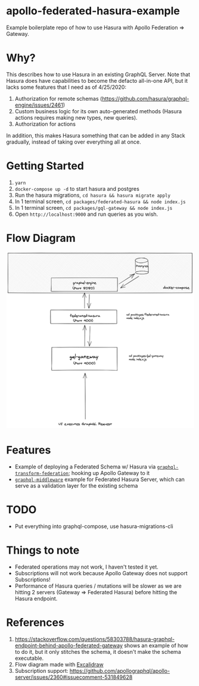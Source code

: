 # apollo-federated-hasura-example

Example boilerplate repo of how to use Hasura with Apollo Federation => Gateway.

# Why?
This describes how to use Hasura in an existing GraphQL Server. Note that Hasura does have capabilities to become the defacto all-in-one API, but it lacks some features that I need as of 4/25/2020:

1. Authorization for remote schemas (https://github.com/hasura/graphql-engine/issues/2461)
2. Custom business logic for its own auto-generated methods (Hasura actions requires making new types, new queries).
3. Authorization for actions

In addition, this makes Hasura something that can be added in any Stack gradually, instead of taking over everything all at once.

# Getting Started
1. `yarn`
2. `docker-compose up -d` to start hasura and postgres
3. Run the hasura migrations, `cd hasura && hasura migrate apply`
4. In 1 terminal screen, `cd packages/federated-hasura && node index.js`
5. In 1 terminal screen, `cd packages/gql-gateway && node index.js`
6. Open `http://localhost:9000` and run queries as you wish.

# Flow Diagram
![Flow Diagram made with Excalidraw](./flow-diagram.png)

# Features
- Example of deploying a Federated Schema w/ Hasura via [`graphql-transform-federation`](https://github.com/0xR/graphql-transform-federation); hooking up Apollo Gateway to it
- [`graphql-middleware`](https://github.com/prisma-labs/graphql-middleware) example for Federated Hasura Server, which can serve as a validation layer for the existing schema

# TODO
- Put everything into graphql-compose, use hasura-migrations-cli

# Things to note
- Federated operations may not work, I haven't tested it yet.
- Subscriptions will not work because Apollo Gateway does not support Subscriptions!
- Performance of Hasura queries / mutations will be slower as we are hitting 2 servers (Gateway => Federated Hasura) before hitting the Hasura endpoint.

# References
1. https://stackoverflow.com/questions/58303788/hasura-graphql-endpoint-behind-apollo-federated-gateway shows an example of how to do it, but it only stitches the schema, it doesn't make the schema executable.
2. Flow diagram made with [Excalidraw](https://excalidraw.com/)
3. Subscription support: https://github.com/apollographql/apollo-server/issues/2360#issuecomment-531849628